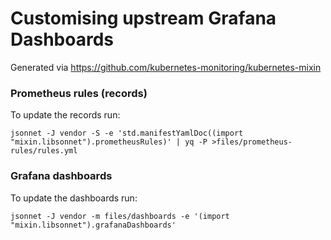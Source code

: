 # Customising upstream Grafana Dashboards

Generated via https://github.com/kubernetes-monitoring/kubernetes-mixin

### Prometheus rules (records)

To update the records run:

```
jsonnet -J vendor -S -e 'std.manifestYamlDoc((import "mixin.libsonnet").prometheusRules)' | yq -P >files/prometheus-rules/rules.yml
```

### Grafana dashboards

To update the dashboards run:

```
jsonnet -J vendor -m files/dashboards -e '(import "mixin.libsonnet").grafanaDashboards'
```
